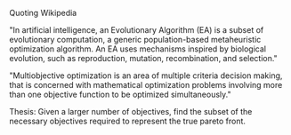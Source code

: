 Quoting Wikipedia

"In artificial intelligence, an Evolutionary Algorithm (EA) is a subset of evolutionary computation, a generic population-based metaheuristic optimization algorithm. An EA uses mechanisms inspired by biological evolution, such as reproduction, mutation, recombination, and selection."

"Multiobjective optimization is an area of multiple criteria decision making, that is concerned with mathematical optimization problems involving more than one objective function to be optimized simultaneously." 

Thesis: Given a larger number of objectives, find the subset of the necessary objectives required to represent the true pareto front.
